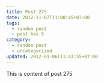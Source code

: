 ```yaml
---
title: Post 275
date: 2012-11-07T11:00:45+07:00
tags:
  - random post
  - post has 5
category:
  - random post
  - uncategorized
updated: 2012-01-06T11:43:55+07:00
---
```

This is content of post 275